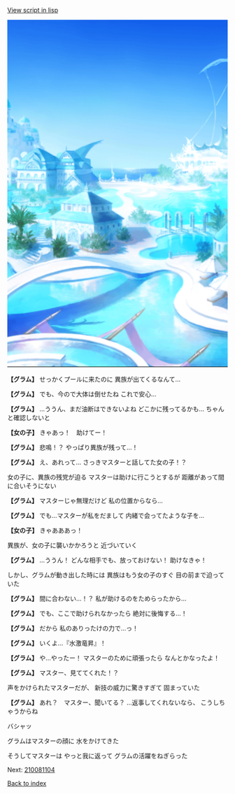 [View script in lisp](../scripts/210081103.txt)

![sea_resort_day.png](../images/backgrounds/sea_resort_day.png)

**【グラム】**
せっかくプールに来たのに
異族が出てくるなんて…

**【グラム】**
でも、今ので大体は倒せたね
これで安心…

**【グラム】**
…ううん、まだ油断はできないよね
どこかに残ってるかも…
ちゃんと確認しないと

**【女の子】**
きゃあっ！　助けてー！

**【グラム】**
悲鳴！？
やっぱり異族が残って…！

**【グラム】**
え、あれって…
さっきマスターと話してた女の子！？

女の子に、異族の残党が迫る
マスターは助けに行こうとするが
距離があって間に合いそうにない

**【グラム】**
マスターじゃ無理だけど
私の位置からなら…

**【グラム】**
でも…マスターが私をだまして
内緒で会ってたような子を…

**【女の子】**
きゃあああっ！

異族が、女の子に襲いかかろうと
近づいていく

**【グラム】**
…ううん！
どんな相手でも、放っておけない！
助けなきゃ！

しかし、グラムが動き出した時には
異族はもう女の子のすぐ
目の前まで迫っていた

**【グラム】**
間に合わない…！？
私が助けるのをためらったから…

**【グラム】**
でも、ここで助けられなかったら
絶対に後悔する…！

**【グラム】**
だから
私のありったけの力で…っ！

**【グラム】**
いくよ…『水激竜昇』！

**【グラム】**
や…やったー！
マスターのために頑張ったら
なんとかなったよ！

**【グラム】**
マスター、見ててくれた！？

声をかけられたマスターだが、
新技の威力に驚きすぎて
固まっていた

**【グラム】**
あれ？　マスター、聞いてる？
…返事してくれないなら、
こうしちゃうからね

バシャッ

グラムはマスターの顔に
水をかけてきた

そうしてマスターは
やっと我に返って
グラムの活躍をねぎらった


Next: [210081104](210081104.md)

[Back to index](index.md)
